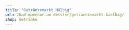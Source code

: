 ```yaml
---
title: "Getränkemarkt Hälbig"
url: /bad-muender-am-deister/getraenkemarkt-haelbig/
shop: Getränke
---
```


